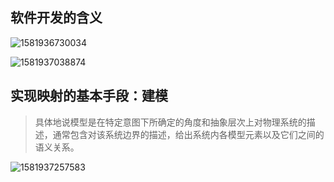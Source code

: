 ## 软件开发的含义

![1581936730034](assets/1581936730034.png)

![1581937038874](assets/1581937038874.png)

## 实现映射的基本手段：建模

> 具体地说模型是在特定意图下所确定的角度和抽象层次上对物理系统的描述，通常包含对该系统边界的描述，给出系统内各模型元素以及它们之间的语义关系。

![1581937257583](assets/1581937257583.png)



